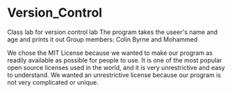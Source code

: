 # Version_Control
Class lab for version control lab
The program takes the useer's name and age and prints it out
Group members: Colin Byrne and Mohammed 

We chose the MIT License because we wanted to make our program as readily available as possible for people to use. It is one of the most popular open source licenses used in the world, and it is very unrestrictive and easy to understand. We wanted an unrestrictive license because our program is not very complicated or unique.